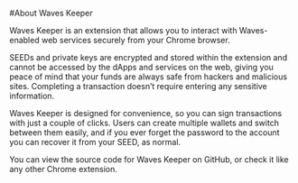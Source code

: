 #About Waves Keeper

Waves Keeper is an extension that allows you to interact with Waves-enabled web services securely from your Chrome browser.

SEEDs and private keys are encrypted and stored within the extension and cannot be accessed by the dApps and services on the web, giving you peace of mind that your funds are always safe from hackers and malicious sites. Completing a transaction doesn’t require entering any sensitive information.

Waves Keeper is designed for convenience, so you can sign transactions with just a couple of clicks. Users can create multiple wallets and switch between them easily, and if you ever forget the password to the account you can recover it from your SEED, as normal.

You can view the source code for Waves Keeper on GitHub, or check it like any other Chrome extension.
